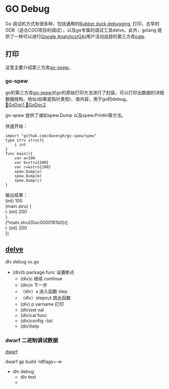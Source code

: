 # GO Debug 

Go 调试的方式有很多种，包括通用的[Rubber duck debugging](https://baijiahao.baidu.com/s?id=1606585309623118642&wfr=spider&for=pc), 打印，古早的GDB（适合CGO项目的调试），以及go专属的调试工具delve。此外，golang 提供了一种可以进行[Google Analytics(GA)](https://www.jianshu.com/p/3ad64d555e1d)用户活动追踪的第三方库[ogle](https://github.com/jpillora/go-ogle-analytics).

## 打印

这里主要介绍第三方库[go-spew](#go-spew)。
 
### go-spew

go的第三方库[go-spew](https://github.com/davecgh/go-spew)对go的原始打印方法进行了封装，可以打印出数据的详细数据结构、地址(如果是指针类型)、值内容，用于go的debug。[🔗GoDoc1](http://godoc.org/github.com/davecgh/go-spew/spew),[🔗GoDoc2](https://pkg.go.dev/github.com/davecgh/go-spew/spew?tab=doc).

go-spew 提供了诸如spew.Dump 以及spew.Println等方法。

快速开始：

```
import "github.com/davecgh/go-spew/spew"
type stru struct{
	i int
}
func main(){
	var a=100
	var b=stru{200}
	var c=&stru{200}
	spew.Dump(a)
	spew.Dump(b)
	spew.Dump(c)
}
```
输出结果：<br>
(int) 100<br>
(main.stru) {<br>
 i: (int) 200<br>
}<br>
(*main.stru)(0xc0000161b0)({<br>
 i: (int) 200<br>
})<br>

## <a href="https://github.com/go-delve/delve">delve</a>


dlv debug xx.go

* (dlv)b package.func 设置断点
	* (dlv)c 继续 continue
	* (dlv)n 下一步
	* （dlv）s 进入函数 step
	* （dlv）stepout 跳出函数
	*  (dlv) p varname 打印
	* (dlv)set val
	* (dlv)cal func
	* (dlv)config -list
	* (dlv)help
 

### dwarf 二进制调试数据

[dwarf](https://studygolang.com/articles/25914)

dwarf gp build -ldflags=-w



* dlv debug
	* dlv test
	* 
